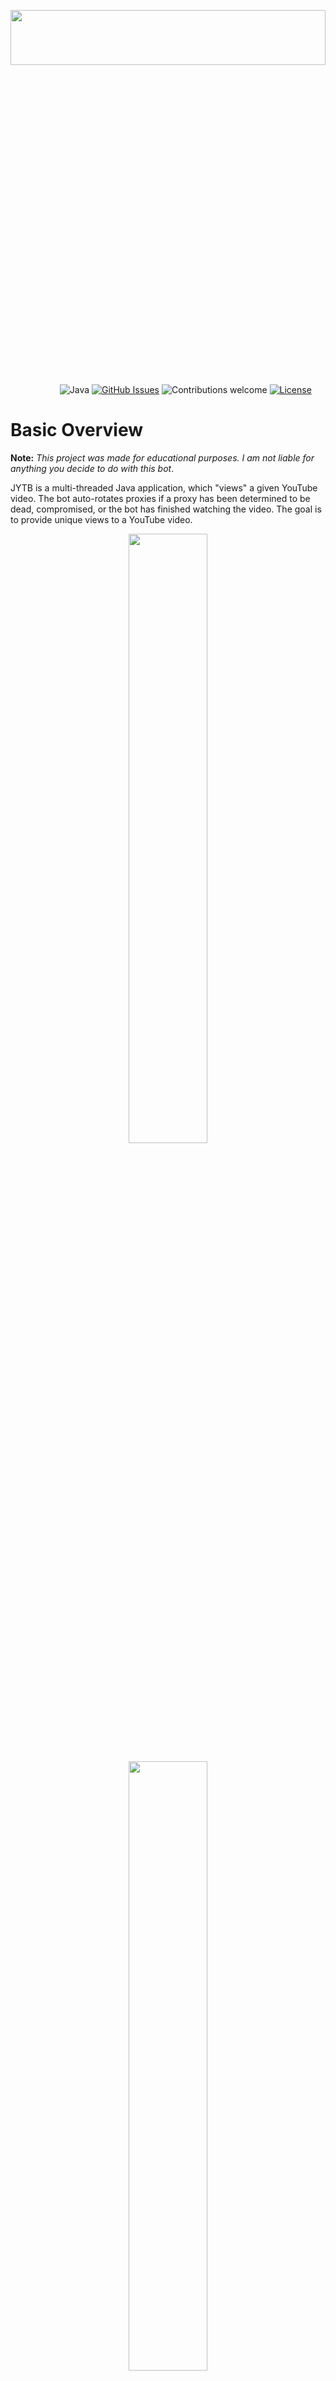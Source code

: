 <p align="center"><img width=100% height=15% src="https://i.ibb.co/H2sSf6T/JYTBOT02.png"></p>

&nbsp;&nbsp;&nbsp;&nbsp;&nbsp;&nbsp;&nbsp;&nbsp;&nbsp;&nbsp;&nbsp;&nbsp;&nbsp;&nbsp;&nbsp;&nbsp;&nbsp;&nbsp;&nbsp;
![Java](https://img.shields.io/badge/JDK-11+-blue.svg)
[![GitHub Issues](https://img.shields.io/github/issues/triippz-tech/JYTB.svg)](https://github.com/triippz-tech/JYTB/issues)
![Contributions welcome](https://img.shields.io/badge/contributions-welcome-orange.svg)
[![License](https://img.shields.io/badge/license-GPL-blue.svg)](https://opensource.org/licenses/GPL-3.0)

# Basic Overview

**Note:** *This project was made for educational purposes. I am not liable for anything you decide to do with this bot*. 

JYTB is a multi-threaded Java application, which "views" a given YouTube video. The bot auto-rotates proxies if a proxy
has been determined to be dead, compromised, or the bot has finished watching the video. The goal is to provide unique 
views to a YouTube video.
<p align="center"><img width=50% src="https://i.ibb.co/4WkHBWP/jytb01.jpg"></p>
<p align="center"><img width=50% src="https://i.ibb.co/fqDWn31/jytb02.jpg"></p>

<br>

# Important
- Released Version only Trial Version (Locked some Features). So Some ScriptKiddy cant just sell this bot.

# Current State
- Only work with Firefox.
- Work for Linux and Windows (64-bit).


# Features 
- Paid Proxy using APIKEY from pubproxy.com.
- Free Proxy using lib from dev.
- Views using url.
- Views using yt search engine (Best).
- Views using link video from instagram profile.
- Headless or no headless options.
- Multi Thread (Multiple worker for the bot)

# How to run this app

## on LINUX

### Ubuntu :
- Download Firefox and Java
```console
sudo apt -y  install default-jdk firefox
```
- Download Gecko Driver 
```console 
sudo wget https://github.com/mozilla/geckodriver/releases/download/v0.26.0/geckodriver-v0.26.0-linux64.tar.gz
sudo tar -xvzf geckodriver*
sudo chmod +x geckodriver
sudo mv geckodriver /usr/local/bin/
```
- Download jar file from releases tab
- run the jar 
```console
java -jar JYTBtrial.jar
```
### Debian/Kali : 
- Download Firefox and Java
Do instruction from this web
Download java : 
  https://docs.datastax.com/en/jdk-install/doc/jdk-install/installOpenJdkDeb.html
Download firefox
https://miloserdov.org/?p=2848
- Download Gecko Driver 
```console 
sudo wget https://github.com/mozilla/geckodriver/releases/download/v0.26.0/geckodriver-v0.26.0-linux64.tar.gz
sudo tar -xvzf geckodriver*
sudo chmod +x geckodriver
sudo mv geckodriver /usr/local/bin/
```
- Download jar file from releases tab
- run the jar 
```console
java -jar JYTBtrial.jar
```

### on Windows
- Download Firefox (u can do it urself)
- Download Java 
  https://www.oracle.com/java/technologies/javase/jdk14-archive-downloads.html
- Download geckodriver
  https://github.com/mozilla/geckodriver/releases/download/v0.26.0/geckodriver-v0.26.0-win64.zip
- extract geckoDriver.exe to firefox directory
  here ->  C:\\Program Files\\Mozilla Firefox\\
- Download jar file from releases tab
- run the jar 
```console
java -jar JYTBtrial.jar
```



## Screenshot App Run on 6 vps linux  
<p align="left"><img width=50% src="https://i.ibb.co/b3vKp6k/SS0594.jpg"></p>

## Screenshot Traffic from yt video analystic
<p align="left"><img width=50% src="https://i.ibb.co/rfZFKfK/SS0595.jpg"></p>

# Change-Log:
## Version 2.0

###  Added 
- 3 Options for Viewing methods.
- Headless options.
- Latest user agents for Firefox.

###  Bug Fixed
- Proxy for Firefox Drivers.

###  Improved
- Complex handling for error.
- Bot Detect if proxy down.
- Bot Detect if proxy need user login.
- Bot Detect if Proxy Detected.
- Bot Detect if Bot Detected by Youtube.
